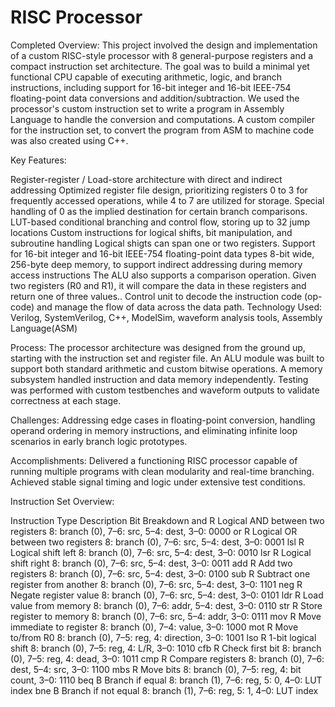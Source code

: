 # RISC Processor
Completed
Overview: This project involved the design and implementation of a custom RISC-style processor with 8 general-purpose registers and a compact instruction set architecture. The goal was to build a minimal yet functional CPU capable of executing arithmetic, logic, and branch instructions, including support for 16-bit integer and 16-bit IEEE-754 floating-point data conversions and addition/subtraction. We used the processor's custom instruction set to write a program in Assembly Language to handle the conversion and computations. A custom compiler for the instruction set, to convert the program from ASM to machine code was also created using C++.

Key Features:

Register-register / Load-store architecture with direct and indirect addressing
Optimized register file design, prioritizing registers 0 to 3 for frequently accessed operations, while 4 to 7 are utilized for storage. Special handling of 0 as the implied destination for certain branch comparisons.
LUT-based conditional branching and control flow, storing up to 32 jump locations
Custom instructions for logical shifts, bit manipulation, and subroutine handling
Logical shigts can span one or two registers.
Support for 16-bit integer and 16-bit IEEE-754 floating-point data types
8-bit wide, 256-byte deep memory, to support indirect addressing during memory access instructions
The ALU also supports a comparison operation. Given two registers (R0 and R1), it will compare the data in these registers and return one of three values..
Control unit to decode the instruction code (op-code) and manage the flow of data across the data path.
Technology Used: Verilog, SystemVerilog, C++, ModelSim, waveform analysis tools, Assembly Language(ASM)

Process: The processor architecture was designed from the ground up, starting with the instruction set and register file. An ALU module was built to support both standard arithmetic and custom bitwise operations. A memory subsystem handled instruction and data memory independently. Testing was performed with custom testbenches and waveform outputs to validate correctness at each stage.

Challenges: Addressing edge cases in floating-point conversion, handling operand ordering in memory instructions, and eliminating infinite loop scenarios in early branch logic prototypes.

Accomplishments: Delivered a functioning RISC processor capable of running multiple programs with clean modularity and real-time branching. Achieved stable signal timing and logic under extensive test conditions.

Instruction Set Overview:

Instruction	Type	Description	Bit Breakdown
and	R	Logical AND between two registers	8: branch (0), 7–6: src, 5–4: dest, 3–0: 0000
or	R	Logical OR between two registers	8: branch (0), 7–6: src, 5–4: dest, 3–0: 0001
lsl	R	Logical shift left	8: branch (0), 7–6: src, 5–4: dest, 3–0: 0010
lsr	R	Logical shift right	8: branch (0), 7–6: src, 5–4: dest, 3–0: 0011
add	R	Add two registers	8: branch (0), 7–6: src, 5–4: dest, 3–0: 0100
sub	R	Subtract one register from another	8: branch (0), 7–6: src, 5–4: dest, 3–0: 1101
neg	R	Negate register value	8: branch (0), 7–6: src, 5–4: dest, 3–0: 0101
ldr	R	Load value from memory	8: branch (0), 7–6: addr, 5–4: dest, 3–0: 0110
str	R	Store register to memory	8: branch (0), 7–6: src, 5–4: addr, 3–0: 0111
mov	R	Move immediate to register	8: branch (0), 7–4: value, 3–0: 1000
mot	R	Move to/from R0	8: branch (0), 7–5: reg, 4: direction, 3–0: 1001
lso	R	1-bit logical shift	8: branch (0), 7–5: reg, 4: L/R, 3–0: 1010
cfb	R	Check first bit	8: branch (0), 7–5: reg, 4: dead, 3–0: 1011
cmp	R	Compare registers	8: branch (0), 7–6: dest, 5–4: src, 3–0: 1100
mbs	R	Move bits	8: branch (0), 7–5: reg, 4: bit count, 3–0: 1110
beq	B	Branch if equal	8: branch (1), 7–6: reg, 5: 0, 4–0: LUT index
bne	B	Branch if not equal	8: branch (1), 7–6: reg, 5: 1, 4–0: LUT index

